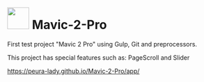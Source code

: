 # <img src="https://64.media.tumblr.com/96e32c38c2131e9be7b5399ea94285b7/tumblr_mj2gl1Lhjc1qi3yn4o1_400.gif" width="50">  Mavic-2-Pro
First test project "Mavic 2 Pro" using Gulp, Git and preprocessors. 

This project has special features such as: PageScroll and Slider


https://peura-lady.github.io/Mavic-2-Pro/app/
